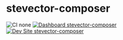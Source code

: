 # stevector-composer

![CI none](https://img.shields.io/badge/ci-none-orange.svg)
[![Dashboard stevector-composer](https://img.shields.io/badge/dashboard-stevector_composer-yellow.svg)](https://dashboard.pantheon.io/sites/942ab37c-7915-45dd-8508-5f1fb4fd2d4b#dev/code)
[![Dev Site stevector-composer](https://img.shields.io/badge/site-stevector_composer-blue.svg)](http://dev-stevector-composer.pantheonsite.io/)
